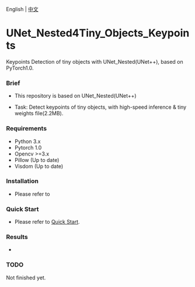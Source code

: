 English | [中文](https://github.com/unademo/UNet_Nested4Tiny_Objects_Keypoints/blob/master/README_CN.md)

# UNet_Nested4Tiny_Objects_Keypoints

Keypoints Detection of tiny objects with UNet_Nested(UNet++), based on PyTorch1.0.


### Brief

- This repository is based on UNet_Nested(UNet++)

- Task: Detect keypoints of tiny objects, with high-speed inference & tiny weights file(2.2MB).


### Requirements

- Python 3.x
- Pytorch 1.0
- Opencv >=3.x
- Pillow (Up to date)
- Visdom (Up to date)


### Installation

- Please refer to 


### Quick Start

- Please refer to [Quick Start](https://github.com/unademo/UNet_Nested4Tiny_Objects_Keypoints/blob/master/docs/quickstart.md).


### Results

- 


### TODO

Not finished yet.
